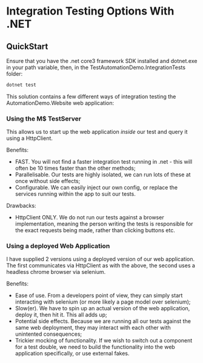 # Integration Testing Options With .NET

## QuickStart
Ensure that you have the .net core3 framework SDK installed and dotnet.exe in your path variable, then, in the TestAutomationDemo.IntegrationTests folder:
```c#
dotnet test
```

This solution contains a few different ways of integration testing the AutomationDemo.Website web application:

### Using the M$ TestServer
This allows us to start up the web application *inside* our test and query it using a HttpClient.

Benefits:
- FAST. You will not find a faster integration test running in .net - this will often be 10 times faster than the other methods;
- Parallelisable. Our tests are highly isolated, we can run lots of these at once without side effects;
- Configurable. We can easily inject our own config, or replace the services running within the app to suit our tests.

Drawbacks:
- HttpClient ONLY. We do not run our tests against a browser implementation, meaning the person writing the tests is responsible for the exact requests being made, rather than clicking buttons etc.

### Using a deployed Web Application
I have supplied 2 versions using a deployed version of our web application. The first communicates via HttpClient as with the above, the second uses a headless
chrome browser via selenium.

Benefits:
- Ease of use. From a developers point of view, they can simply start interacting with selenium (or more likely a page model over selenium);
- Slow(er). We have to spin up an actual version of the web application, deploy it, then hit it. This all adds up;
- Potential side effects. Because we are running all our tests against the same web deployment, they may interact with each other with unintented consequences;
- Trickier mocking of functionality. If we wish to switch out a component for a test double, we need to build the functionality into the web application specifically, or use external fakes.

